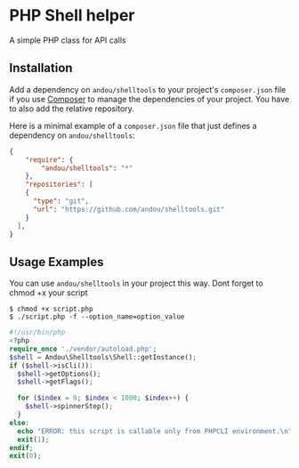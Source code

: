 # PHP Shell helper

A simple PHP class for API calls

## Installation

Add a dependency on `andou/shelltools` to your project's `composer.json` file if you use [Composer](http://getcomposer.org/) to manage the dependencies of your project.
You have to also add the relative repository.

Here is a minimal example of a `composer.json` file that just defines a dependency on `andou/shelltools`:

```json
{
    "require": {
        "andou/shelltools": "*"
    },
    "repositories": [
    {
      "type": "git",
      "url": "https://github.com/andou/shelltools.git"
    }
  ],
}
```    

## Usage Examples
You can use `andou/shelltools` in your project this way. 
Dont forget to chmod +x your script
```shell
$ chmod +x script.php
$ ./script.php -f --option_name=option_value
```

```php
#!/usr/bin/php
<?php
require_once './vendor/autoload.php';
$shell = Andou\Shelltools\Shell::getInstance();
if ($shell->isCli()):
  $shell->getOptions();
  $shell->getFlags();

  for ($index = 0; $index < 1000; $index++) {
    $shell->spinnerStep();
  }
else:
  echo "ERROR: this script is callable only from PHPCLI environment.\n";
  exit(1);
endif;
exit(0);
```

